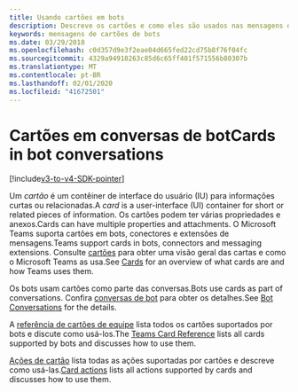 ```yaml
---
title: Usando cartões em bots
description: Descreve os cartões e como eles são usados nas mensagens de bot
keywords: mensagens de cartões de bots
ms.date: 03/29/2018
ms.openlocfilehash: c0d357d9e3f2eae04d665fed22cd75b8f76f04fc
ms.sourcegitcommit: 4329a94918263c85d6c65ff401f571556b80307b
ms.translationtype: MT
ms.contentlocale: pt-BR
ms.lasthandoff: 02/01/2020
ms.locfileid: "41672501"
---
```

# <a name="cards-in-bot-conversations"></a><span data-ttu-id="c6083-104">Cartões em conversas de bot</span><span class="sxs-lookup"><span data-stu-id="c6083-104">Cards in bot conversations</span></span>

[!include[v3-to-v4-SDK-pointer](~/includes/v3-to-v4-pointer-bots.md)]

<span data-ttu-id="c6083-105">Um *cartão* é um contêiner de interface do usuário (IU) para informações curtas ou relacionadas.</span><span class="sxs-lookup"><span data-stu-id="c6083-105">A *card* is a user-interface (UI) container for short or related pieces of information.</span></span> <span data-ttu-id="c6083-106">Os cartões podem ter várias propriedades e anexos.</span><span class="sxs-lookup"><span data-stu-id="c6083-106">Cards can have multiple properties and attachments.</span></span> <span data-ttu-id="c6083-107">O Microsoft Teams suporta cartões em bots, conectores e extensões de mensagens.</span><span class="sxs-lookup"><span data-stu-id="c6083-107">Teams support cards in bots, connectors and messaging extensions.</span></span> <span data-ttu-id="c6083-108">Consulte [cartões](~/task-modules-and-cards/what-are-cards.md) para obter uma visão geral das cartas e como o Microsoft Teams as usa.</span><span class="sxs-lookup"><span data-stu-id="c6083-108">See [Cards](~/task-modules-and-cards/what-are-cards.md) for an overview of what cards are and how Teams uses them.</span></span>

<span data-ttu-id="c6083-109">Os bots usam cartões como parte das conversas.</span><span class="sxs-lookup"><span data-stu-id="c6083-109">Bots use cards as part of conversations.</span></span> <span data-ttu-id="c6083-110">Confira [conversas de bot](~/resources/bot-v3/bot-conversations/bots-conversations.md) para obter os detalhes.</span><span class="sxs-lookup"><span data-stu-id="c6083-110">See [Bot Conversations](~/resources/bot-v3/bot-conversations/bots-conversations.md) for the details.</span></span>

<span data-ttu-id="c6083-111">A [referência de cartões de equipe](~/task-modules-and-cards/cards/cards-reference.md) lista todos os cartões suportados por bots e discute como usá-los.</span><span class="sxs-lookup"><span data-stu-id="c6083-111">The [Teams Card Reference](~/task-modules-and-cards/cards/cards-reference.md) lists all cards supported by bots and discusses how to use them.</span></span>

<span data-ttu-id="c6083-112">[Ações de cartão](~/task-modules-and-cards/cards/cards-actions.md) lista todas as ações suportadas por cartões e descreve como usá-las.</span><span class="sxs-lookup"><span data-stu-id="c6083-112">[Card actions](~/task-modules-and-cards/cards/cards-actions.md) lists all actions supported by cards and discusses how to use them.</span></span>
